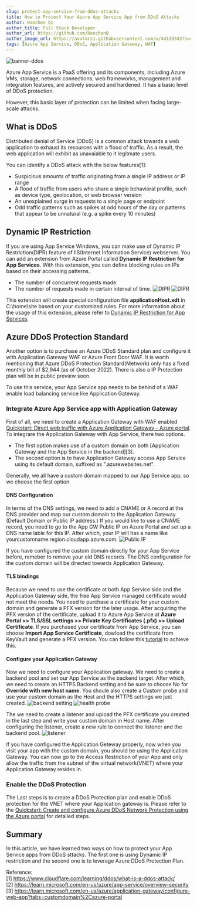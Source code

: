 ```yaml
---
slug: protect-app-service-from-ddos-attacks
title: How to Protect Your Azure App Service App from DDoS Attacks
author: Haochen Qi
author_title: Full Stack Developer
author_url: https://github.com/HaochenQ
author_image_url: https://avatars1.githubusercontent.com/u/44130343?s=400&u=a5a4729addf5c5b972d1d6220546273ff6e00eb4&v=4
tags: [Azure App Service, DDoS, Application Gateway, WAF]
---
```


![banner-ddos](/img/DDoS.jpg)

Azure App Service is a PaaS offering and its components, including Azure VMs, storage, network connections, web frameworks, management and integration features, are actively secured and hardened. It has a basic level of DDoS protection.

However, this basic layer of protection can be limited when facing large-scale attacks.

<!--truncate-->

## What is DDoS

Distributed denial of Service (DDoS) is a common attack towards a web application to exhaust its resources with a flood of traffic. As a result, the web application will exhibit as unavaiable to it legitmate users.

You can identify a DDoS attack with the below features[1]:

- Suspicious amounts of traffic originating from a single IP address or IP range
- A flood of traffic from users who share a single behavioral profile, such as device type, geolocation, or web browser version
- An unexplained surge in requests to a single page or endpoint
- Odd traffic patterns such as spikes at odd hours of the day or patterns that appear to be unnatural (e.g. a spike every 10 minutes)

## Dynamic IP Restriction

If you are using App Service Windows, you can make use of Dynamic IP Restriction(DIPR) feature of IIS(Internet Information Service) webserver. You can add an extension from Azure Portal called **Dynamic IP Restriction for App Services**. With this extension, you can define blocking rules on IPs based on their accessing patterns.

- The number of concurrent requests made.
- The number of requests made in certain interval of time.
  ![DIPR](/img/DIPR.jpg)
  ![DIPR](/img/gui-DIPR.jpg)

This extension will create special configuration file **applicationHost.xdt** in C:\home\site based on your customized rules. For more information about the usage of this extension, please refer to [Dynamic IP Restriction for App Services](https://techcommunity.microsoft.com/t5/apps-on-azure-blog/dynamic-ip-restriction-for-app-services/ba-p/1150049).

## Azure DDoS Protection Standard

Another option is to purchase an Azure DDoS Standard plan and configure it with Application Gateway WAF or Azure Front Door WAF. It is worth mentioning that Azure DDoS Protection Standard(Metwork) only has a fixed monthly bill of $2,944 (as of October 2022). There is also a IP Protection plan will be in public preview soon.

To use this service, your App Service app needs to be behind of a WAF enable load balancing service like Application Gateway.

### Integrate Azure App Service app with Application Gateway

First of all, we need to create a Application Gateway with WAF enabled [Quickstart: Direct web traffic with Azure Application Gateway - Azure portal](https://learn.microsoft.com/en-us/azure/application-gateway/quick-create-portal). To integrare the Application Gateway with App Service, there two options.

- The first option makes use of a custom domain on both [Application Gateway and the App Service in the backend][3].
- The second option is to have Application Gateway access App Service using its default domain, suffixed as ".azurewebsites.net".

Generally, we all have a custom domain mapped to our App Service app, so we choose the first option.

#### DNS Configuration

In terms of the DNS settings, we need to add a CNAME or A record at the DNS provider and map our custom domain to the Application Gateway (Default Domain or Public IP address.) If you would like to use a CNAME record, you need to go to the App GW Public IP on Azure Portal and set up a DNS name lable for this IP. After which, your IP will has a name like yourcustomname.region.cloudapp.azure.com. ![Public IP](/img/publicIP.jpg)

If you have configured the custom domain directly for your App Service before, remeber to remove your old DNS records. The DNS configuration for the custom domain will be directed towards Application Gateway.

#### TLS bindings

Because we need to use the certificate at both App Service side and the Application Gateway side, the free App Service managed certificate would not meet the needs. You need to purchase a certificate for your custom domain and generate a PFX version for the later usage. After acquiring the PFX version of the certificate, upload it to Azure App Service at **Azure Portal >> TLS/SSL settings >> Private Key Certificates (.pfx) >> Upload Certificate**. If you purchased your certificate from App Service, you can choose **Import App Service Certificate**, dowload the certificate from KeyVault and generate a PFX version. You can follow this [tutorial](https://dotnetdevlife.wordpress.com/2019/06/06/export-azure-app-service-certificate-upload-to-azure-app-service-website/#:~:text=1.%20Go%20to%20App%20Service%20Certificate%20in%20Azure,NOTE%3A%20this%20pfx%20file%20has%20empty%20password%205.) to achieve this.

#### Configure your Application Gateway

Now we need to configure your Application gateway. We need to create a backend pool and set our App Service as the backend target. After which, we need to create an HTTPS Backend setting and be sure to choose No for **Override with new host name**. You shoule also create a Custom probe and use your custom domain as the Host and the HTTPS settings we just created.
![backend setting](/img/backend-setting.jpg)
![health probe](/img/health-probe.jpg)

The we need to create a listener and upload the PFX certificate you created in the last step and write your custom domain in Host name. After configuring the listener, create a new rule to connect the listener and the backend pool.
![listener](/img/listener.jpg)

If you have configured the Application Geteway properly, now when you visit your app with the custom domain, you should be using the Application Gateway. You can now go to the Access Restriction of your App and only allow the traffic from the subnet of the virtual network(VNET) where your Application Gateway resides in.

### Enable the DDoS Protection

The Last steps is to create a DDoS Protection plan and enable DDoS protection for the VNET where your Application gateway is. Please refer to the [Quickstart: Create and configure Azure DDoS Network Protection using the Azure portal](https://learn.microsoft.com/en-us/azure/ddos-protection/manage-ddos-protection) for detailed steps.

## Summary

In this article, we have learned two ways on how to protect your App Service apps from DDoS sttacks. The first one is using Dynamic IP restriction and the second one is to leverage Azure DDoS Protection Plan.

Reference:<br/>
[1] https://www.cloudflare.com/learning/ddos/what-is-a-ddos-attack/ <br/>
[2] https://learn.microsoft.com/en-us/azure/app-service/overview-security<br/>
[3] https://learn.microsoft.com/en-us/azure/application-gateway/configure-web-app?tabs=customdomain%2Cazure-portal
